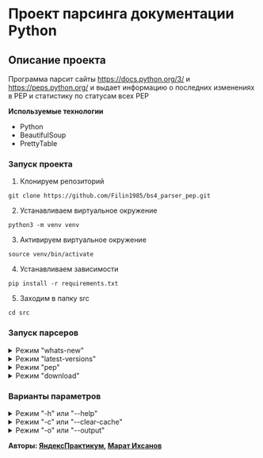 # Проект парсинга документации Python

## Описание проекта

Программа парсит сайты https://docs.python.org/3/ и https://peps.python.org/ и выдает информацию о последних изменениях в PEP и статистику по статусам всех PEP

**Используемые технологии**

- Python
- BeautifulSoup
- PrettyTable

### Запуск проекта

1. Клонируем репозиторий

```
git clone https://github.com/Filin1985/bs4_parser_pep.git
```

2. Устанавливаем виртуальное окружение

```
python3 -m venv venv
```

3. Активируем виртуальное окружение

```
source venv/bin/activate
```

4. Устанавливаем зависимости

```
pip install -r requirements.txt
```

5. Заходим в папку src

```
cd src
```

### Запуск парсеров

<details>
  <summary>Режим "whats-new"</summary>
  <p>Выводит данные по изменениям в языке Python</p>
  <code>python main.py whats-new [параметры]</code>
</details>

<details>
  <summary>Режим "latest-versions"</summary>
  <p>Выводит список версий Python</p>
  <code>python main.py latest-versions [параметры]</code>
</details>

<details>
  <summary>Режим "pep"</summary>
  <p>Выводит данные по изменениям в языке Python</p>
  <code>python main.py pep [параметры]</code>
</details>

<details>
  <summary>Режим "download"</summary>
  <p>Скачивает документацию Python в zip архиве в папку downloads</p>
  <code>python main.py download [параметры]</code>
</details>

### Варианты параметров

<details>
  <summary>Режим "-h" или "--help"</summary>
  <p>Выводит справочную информацию о возможных командах парсера</p>
  <code>python main.py -h</code>
</details>

<details>
  <summary>Режим "-с" или "--clear-cache"</summary>
  <p>Очищает кэш</p>
  <code>python main.py latest-versions -с</code>
</details>

<details>
  <summary>Режим "-o" или "--output"</summary>
  <p>Задает способы выводы данных. Возможны следующие варианты:</p>
  <p>1. pretty - выводит данные в виде таблице</p>
  <p>2. file - сохраняет файл в формате .csv в папку results/</p>
  <code>python main.py pep -o file</code>
</details>

**Авторы: [ЯндексПрактикум]('https://github.com/yandex-praktikum'), [Марат Ихсанов]('https://github.com/Filin1985')**
